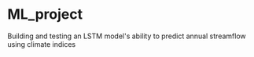 # ML_project
Building and testing an LSTM model's ability to predict annual streamflow using climate indices 
